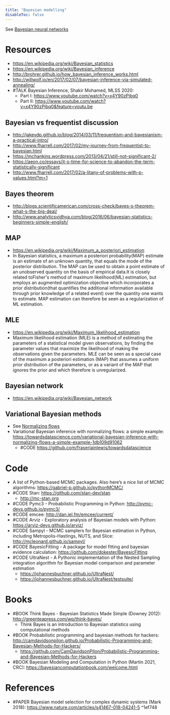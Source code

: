 ```yaml
---
title: "Bayesian modelling"
disableToc: false 
---
```


See [Bayesian neural networks](Bayesian%20neural%20networks.md)

# Resources
- https://en.wikipedia.org/wiki/Bayesian_statistics
- https://en.wikipedia.org/wiki/Bayesian_inference
- http://brohrer.github.io/how_bayesian_inference_works.html
- http://willwolf.io/en/2017/02/07/bayesian-inference-via-simulated-annealing/
- #TALK Bayesian Inference, Shakir Mohamed, MLSS 2020:
	- Part I:  https://www.youtube.com/watch?v=x4Y90zPjbq0
	- Part II: https://www.youtube.com/watch?v=x4Y90zPjbq0&feature=youtu.be

## Bayesian vs frequentist discussion
- http://jakevdp.github.io/blog/2014/03/11/frequentism-and-bayesianism-a-practical-intro/
- http://www.fharrell.com/2017/02/my-journey-from-frequentist-to-bayesian.html
- https://mchankins.wordpress.com/2013/04/21/still-not-significant-2/
- https://aeon.co/essays/it-s-time-for-science-to-abandon-the-term-statistically-significant
- http://www.fharrell.com/2017/02/a-litany-of-problems-with-p-values.html?m=1

## Bayes theorem
- http://blogs.scientificamerican.com/cross-check/bayes-s-theorem-what-s-the-big-deal/
- http://www.analyticsvidhya.com/blog/2016/06/bayesian-statistics-beginners-simple-english/

## MAP
- https://en.wikipedia.org/wiki/Maximum_a_posteriori_estimation
- In Bayesian statistics, a maximum a posteriori probability(MAP) estimate is an estimate of an unknown quantity, that equals the mode of the posterior distribution. The MAP can be used to obtain a point estimate of an unobserved quantity on the basis of empirical data.It is closely related toFisher's method of maximum likelihood(ML) estimation, but employs an augmented optimization objective which incorporates a prior distribution(that quantifies the additional information available through prior knowledge of a related event) over the quantity one wants to estimate. MAP estimation can therefore be seen as a regularization of ML estimation.

## MLE
- https://en.wikipedia.org/wiki/Maximum_likelihood_estimation
- Maximum likelihood estimation (MLE) is a method of estimating the parameters of a statistical model given observations, by finding the parameter values that maximize the likelihood of making the observations given the parameters. MLE can be seen as a special case of the maximum a posteriori estimation (MAP) that assumes a uniform prior distribution of the parameters, or as a variant of the MAP that ignores the prior and which therefore is unregularized.

## Bayesian network
- https://en.wikipedia.org/wiki/Bayesian_network

## Variational Bayesian methods
- See [Normalizing flows](Normalizing%20flows.md)
- Variational Bayesian inference with normalizing flows: a simple example: https://towardsdatascience.com/variational-bayesian-inference-with-normalizing-flows-a-simple-example-1db109d91062
	- #CODE https://github.com/fraseriainlewis/towardsdatascience

# Code
- A list of Python-based MCMC packages. Also here’s a nice list of MCMC algorithms: https://gabriel-p.github.io/pythonMCMC/
- #CODE Stan: https://github.com/stan-dev/stan
	- http://mc-stan.org
- #CODE Pymc3 - Probabilistic Programming in Python: http://pymc-devs.github.io/pymc3/
- #CODE emcee: http://dan.iel.fm/emcee/current/
- #CODE Arviz - Exploratory analysis of Bayesian models with Python: https://arviz-devs.github.io/arviz/
- #CODE Sampyl - MCMC samplers for Bayesian estimation in Python, including Metropolis-Hastings, NUTS, and Slice: http://mcleonard.github.io/sampyl/
- #CODE BayesicFitting - A package for model fitting and bayesian evidence calculation: https://github.com/dokester/BayesicFitting
- #CODE UltraNest - A Pythonic implementation of the Nested Sampling integration algorithm for Bayesian model comparison and parameter estimation
	- https://johannesbuchner.github.io/UltraNest/
	- https://johannesbuchner.github.io/UltraNest/testsuite/

# Books
- #BOOK Think Bayes - Bayesian Statistics Made Simple (Downey 2012): http://greenteapress.com/wp/think-bayes/
	- Think Bayes is an introduction to Bayesian statistics using computational methods
- #BOOK Probabilistic programming and bayesian methods for hackers: http://camdavidsonpilon.github.io/Probabilistic-Programming-and-Bayesian-Methods-for-Hackers/
	- https://github.com/CamDavidsonPilon/Probabilistic-Programming-and-Bayesian-Methods-for-Hackers
- #BOOK Bayesian Modeling and Computation in Python (Martin 2021, CRC): https://bayesiancomputationbook.com/welcome.html


# References
- #PAPER Bayesian model selection for complex dynamic systems (Mark 2018): https://www.nature.com/articles/s41467-018-04241-5 ^1ef748
